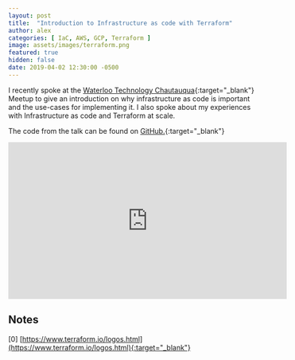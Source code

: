 ```yaml
---
layout: post
title:  "Introduction to Infrastructure as code with Terraform"
author: alex
categories: [ IaC, AWS, GCP, Terraform ]
image: assets/images/terraform.png
featured: true
hidden: false
date: 2019-04-02 12:30:00 -0500
---
```


I recently spoke at the [Waterloo Technology Chautauqua](https://www.meetup.com/Waterloo-Technology-Chautauqua/){:target="_blank"} Meetup to give an introduction on why infrastructure as code is important and the use-cases for implementing it. I also spoke about my experiences with Infrastructure as code and Terraform at scale.

The code from the talk can be found on [GitHub.](https://github.com/scalarsoftware/terraform-talk){:target="_blank"}

<center><iframe width="560" height="315" src="https://www.youtube.com/embed/SRahGZnuOms" frameborder="0" allow="accelerometer; autoplay; encrypted-media; gyroscope; picture-in-picture" allowfullscreen></iframe></center>

## Notes

[0] [https://www.terraform.io/logos.html](https://www.terraform.io/logos.html){:target="_blank"}
